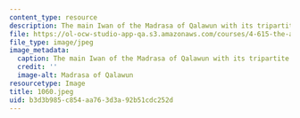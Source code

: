 ```yaml
---
content_type: resource
description: The main Iwan of the Madrasa of Qalawun with its tripartite opening.
file: https://ol-ocw-studio-app-qa.s3.amazonaws.com/courses/4-615-the-architecture-of-cairo-spring-2002/b3d3b985c854aa763d3a92b51cdc252d_1060.jpeg
file_type: image/jpeg
image_metadata:
  caption: The main Iwan of the Madrasa of Qalawun with its tripartite opening.
  credit: ''
  image-alt: Madrasa of Qalawun
resourcetype: Image
title: 1060.jpeg
uid: b3d3b985-c854-aa76-3d3a-92b51cdc252d
---
```

